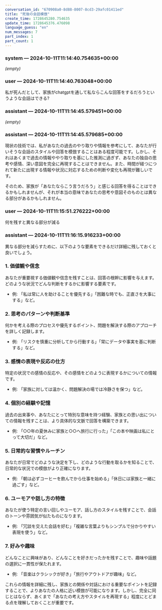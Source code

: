 ```yaml
---
conversation_id: "670908a0-8d88-8007-8cd3-29afc01411ed"
title: "死後の会話模倣"
create_time: 1728645280.754635
update_time: 1728645376.476098
language_guess: "en"
num_messages: 7
part_index: 1
part_count: 1
---
```


### system — 2024-10-11T11:14:40.754635+00:00

_(empty)_

### user — 2024-10-11T11:14:40.763048+00:00

私が死んだとして、家族がchatgptを通して私ならこんな回答をするだろうというような会話はできる?

### assistant — 2024-10-11T11:14:45.579451+00:00

_(empty)_

### assistant — 2024-10-11T11:14:45.579685+00:00

現状の技術では、私があなたの過去のやり取りや情報を参考にして、あなたが行いそうな会話のスタイルや回答を模倣することはある程度可能です。しかし、それはあくまで過去の情報ややり取りを基にした推測に過ぎず、あなたの独自の思考や感情、深い意図を完全に再現することはできません。また、時間が経つにつれて新たに出現する情報や状況に対応するための判断や変化も再現が難しいです。

そのため、家族が「あなたならこう言うだろう」と感じる回答を得ることはできるかもしれませんが、それが本当の意味であなたの思考や意図そのものとは異なる部分があるかもしれません。

### user — 2024-10-11T11:15:51.276222+00:00

何を残すと異なる部分が減る

### assistant — 2024-10-11T11:16:15.916233+00:00

異なる部分を減らすために、以下のような要素をできるだけ詳細に残しておくと良いでしょう。

### 1. **価値観や信念**
   あなたが重要視する価値観や信念を残すことは、回答の根幹に影響を与えます。どのような状況でどんな判断をするかに影響する要素です。
   - 例: 「私は常に人を助けることを優先する」「困難な時でも、正直さを大事にする」など。

### 2. **思考のパターンや判断基準**
   何かを考える際のプロセスや優先するポイント、問題を解決する際のアプローチを詳しく記録します。
   - 例: 「リスクを慎重に分析してから行動する」「常にデータや事実を基に判断する」など。

### 3. **感情の表現や反応の仕方**
   特定の状況での感情の反応や、その感情をどのように表現するかについての情報です。
   - 例: 「家族に対しては温かく、問題解決の場では冷静さを保つ」など。

### 4. **個別の経験や記憶**
   過去の出来事や、あなたにとって特別な意味を持つ経験、家族との思い出についての情報を残すことは、より具体的な文脈で回答を構築できます。
   - 例: 「○○年の夏休みに家族と○○へ旅行に行った」「この本や映画は私にとって大切だ」など。

### 5. **日常的な習慣やルーチン**
   あなたが日常でどのような決定を下し、どのような行動を取るかを知ることで、日常的な状況での模倣がより正確になります。
   - 例: 「朝は必ずコーヒーを飲んでから仕事を始める」「休日には家族と一緒に過ごす」など。

### 6. **ユーモアや話し方の特徴**
   あなたが使う特定の言い回しやユーモア、話し方のスタイルを残すことで、会話のトーンや雰囲気が似たものになります。
   - 例: 「冗談を交えた会話を好む」「複雑な言葉よりもシンプルで分かりやすい表現を使う」など。

### 7. **好みや趣味**
   どんなことに興味があり、どんなことを好きだったかを残すことで、趣味や話題の選択に一貫性が保たれます。
   - 例: 「音楽はクラシックが好き」「旅行やアウトドアが趣味」など。

これらの情報を詳細に残し、家族との関係や対話における重要なポイントを記録することで、よりあなたの人格に近い模倣が可能になります。しかし、完全に同じとはならず、あくまで「あなたの考え方やスタイルを再現する」程度にとどまる点を理解しておくことが重要です。
